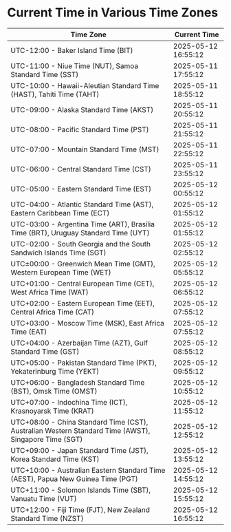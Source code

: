 # Current Time in Various Time Zones

| Time Zone | Current Time |
|-----------|--------------|
| UTC-12:00 - Baker Island Time (BIT) | 2025-05-12 16:55:12 |
| UTC-11:00 - Niue Time (NUT), Samoa Standard Time (SST) | 2025-05-11 17:55:12 |
| UTC-10:00 - Hawaii-Aleutian Standard Time (HAST), Tahiti Time (TAHT) | 2025-05-11 18:55:12 |
| UTC-09:00 - Alaska Standard Time (AKST) | 2025-05-11 20:55:12 |
| UTC-08:00 - Pacific Standard Time (PST) | 2025-05-11 21:55:12 |
| UTC-07:00 - Mountain Standard Time (MST) | 2025-05-11 22:55:12 |
| UTC-06:00 - Central Standard Time (CST) | 2025-05-11 23:55:12 |
| UTC-05:00 - Eastern Standard Time (EST) | 2025-05-12 00:55:12 |
| UTC-04:00 - Atlantic Standard Time (AST), Eastern Caribbean Time (ECT) | 2025-05-12 01:55:12 |
| UTC-03:00 - Argentina Time (ART), Brasília Time (BRT), Uruguay Standard Time (UYT) | 2025-05-12 01:55:12 |
| UTC-02:00 - South Georgia and the South Sandwich Islands Time (SGT) | 2025-05-12 02:55:12 |
| UTC±00:00 - Greenwich Mean Time (GMT), Western European Time (WET) | 2025-05-12 05:55:12 |
| UTC+01:00 - Central European Time (CET), West Africa Time (WAT) | 2025-05-12 06:55:12 |
| UTC+02:00 - Eastern European Time (EET), Central Africa Time (CAT) | 2025-05-12 07:55:12 |
| UTC+03:00 - Moscow Time (MSK), East Africa Time (EAT) | 2025-05-12 07:55:12 |
| UTC+04:00 - Azerbaijan Time (AZT), Gulf Standard Time (GST) | 2025-05-12 08:55:12 |
| UTC+05:00 - Pakistan Standard Time (PKT), Yekaterinburg Time (YEKT) | 2025-05-12 09:55:12 |
| UTC+06:00 - Bangladesh Standard Time (BST), Omsk Time (OMST) | 2025-05-12 10:55:12 |
| UTC+07:00 - Indochina Time (ICT), Krasnoyarsk Time (KRAT) | 2025-05-12 11:55:12 |
| UTC+08:00 - China Standard Time (CST), Australian Western Standard Time (AWST), Singapore Time (SGT) | 2025-05-12 12:55:12 |
| UTC+09:00 - Japan Standard Time (JST), Korea Standard Time (KST) | 2025-05-12 13:55:12 |
| UTC+10:00 - Australian Eastern Standard Time (AEST), Papua New Guinea Time (PGT) | 2025-05-12 14:55:12 |
| UTC+11:00 - Solomon Islands Time (SBT), Vanuatu Time (VUT) | 2025-05-12 15:55:12 |
| UTC+12:00 - Fiji Time (FJT), New Zealand Standard Time (NZST) | 2025-05-12 16:55:12 |
